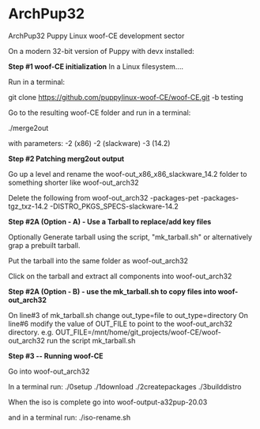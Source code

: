 # ArchPup32
ArchPup32 Puppy Linux woof-CE development sector

On a modern 32-bit version of Puppy with devx installed:

**Step #1 woof-CE initialization**
In a Linux filesystem....

Run in a terminal:

  git clone https://github.com/puppylinux-woof-CE/woof-CE.git -b testing

Go to the resulting woof-CE folder and run in a terminal:

  ./merge2out

with parameters:
-2 (x86)
-2 (slackware)
-3 (14.2)

**Step #2 Patching merg2out output**

Go up a level and rename the woof-out_x86_x86_slackware_14.2 folder to something shorter like woof-out_arch32

Delete the following from woof-out_arch32
-packages-pet
-packages-tgz_txz-14.2
-DISTRO_PKGS_SPECS-slackware-14.2

**Step #2A (Option - A) - Use a Tarball to replace/add key files**

Optionally Generate tarball using the script, "mk_tarball.sh" or alternatively grap a prebuilt tarball.

Put the tarball into the same folder as woof-out_arch32

Click on the tarball and extract all components into woof-out_arch32

**Step #2A (Option - B) - use the mk_tarball.sh to copy files into woof-out_arch32**

On line#3 of mk_tarball.sh change out_type=file to out_type=directory
On line#6 modify the value of OUT_FILE to point to the woof-out_arch32 directory. 
e.g. OUT_FILE=/mnt/home/git_projects/woof-CE/woof-out_arch32
run the script mk_tarball.sh

**Step #3 -- Running woof-CE**

Go into woof-out_arch32

In a terminal run:
  ./0setup
  ./1download
  ./2createpackages
  ./3builddistro

When the iso is complete go into woof-output-a32pup-20.03

and in a terminal run:
  ./iso-rename.sh
